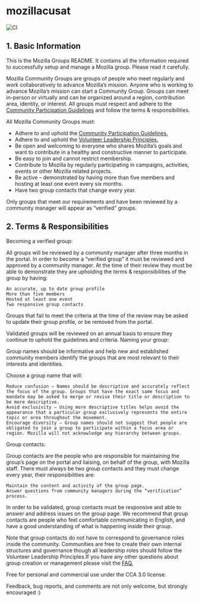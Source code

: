 # mozillacusat
![CI](https://github.com/Mozilla-CUSAT/mozilla-cusat.github.io/workflows/CI/badge.svg)

## 1. Basic Information
This is the Mozilla Groups README. It contains all the information required to successfully setup and manage a Mozilla group. Please read it carefully.

Mozilla Community Groups are groups of people who meet regularly and work collaboratively to advance Mozilla’s mission. Anyone who is working to advance Mozilla’s mission can start a Community Group. Groups can meet in-person or virtually and can be organized around a region, contribution area, identity, or interest. All groups must respect and adhere to the [Community Participation Guidelines](https://www.mozilla.org/en-US/about/governance/policies/participation/) and follow the terms & responsibilities.

All Mozilla Community Groups must:

- Adhere to and uphold the [Community Participation Guidelines.](https://www.mozilla.org/en-US/about/governance/policies/participation/)
- Adhere to and uphold the [Volunteer Leadership Principles.](https://wiki.mozilla.org/Volunteer_leadership_principles)
- Be open and welcoming to everyone who shares Mozilla’s goals and want to contribute in a healthy and constructive manner to participate.
- Be easy to join and cannot restrict membership.
- Contribute to Mozilla by regularly participating in campaigns, activities, events or other Mozilla related projects.
- Be active – demonstrated by having more than five members and hosting at least one event every six months.
- Have two group contacts that change every year.

Only groups that meet our requirements and have been reviewed by a community manager will appear as “verified” groups.

## 2. Terms & Responsibilities
Becoming a verified group: 

All groups will be reviewed by a community manager after three months in the portal. In order to become a “verified group” it must be reviewed and approved by a community manager. At the time of their review they must be able to demonstrate they are upholding the terms & responsibilities of the group by having: 

    An accurate, up to date group profile 
    More than five members 
    Hosted at least one event
    Two responsive group contacts 

Groups that fail to meet the criteria at the time of the review may be asked to update their group profile, or be removed from the portal. 

Validated groups will be reviewed on an annual basis to ensure they continue to uphold the guidelines and criteria.
Naming your group:

Group names should be informative and help new and established community members identify the groups that are most relevant to their interests and identities. 

Choose a group name that will:

    Reduce confusion – Names should be descriptive and accurately reflect the focus of the group. Groups that have the exact same focus and mandate may be asked to merge or revise their title or description to be more descriptive.
    Avoid exclusivity – Using more descriptive titles helps avoid the appearance that a particular group exclusively represents the entire topic or area throughout the movement.
    Encourage diversity – Group names should not suggest that people are obligated to join a group to participate within a focus area or region. Mozilla will not acknowledge any hierarchy between groups.

Group contacts:

Group contacts are the people who are responsible for maintaining the group’s page on the portal and liaising, on behalf of the group, with Mozilla staff. There must always be two group contacts and they must change every year, their responsibilities are:

    Maintain the content and activity of the group page.
    Answer questions from community managers during the “verification” process.

In order to be validated, group contacts must be responsive and able to answer and address issues on the group page. We recommend that group contacts are people who feel comfortable communicating in English, and have a good understanding of what is happening inside their group.

Note that group contacts do not have to correspond to governance roles inside the community. Communities are free to create their own internal structures and governance though all leadership roles should follow the Volunteer Leadership Principles.If you have any other questions about group creation or management please visit the [FAQ.](https://discourse.mozilla.org/t/frequently-asked-questions-portal-edition-faq/43224)  

Free for personal and commercial use under the CCA 3.0 license.

Feedback, bug reports, and comments are not only welcome, but strongly encouraged :)
